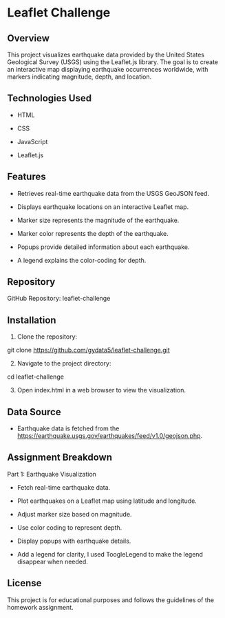 # Leaflet Challenge

## Overview

This project visualizes earthquake data provided by the United States Geological Survey (USGS) using the Leaflet.js library. The goal is to create an interactive map displaying earthquake occurrences worldwide, with markers indicating magnitude, depth, and location.

## Technologies Used

* HTML

* CSS

* JavaScript

* Leaflet.js

## Features

* Retrieves real-time earthquake data from the USGS GeoJSON feed.

* Displays earthquake locations on an interactive Leaflet map.

* Marker size represents the magnitude of the earthquake.

* Marker color represents the depth of the earthquake.

* Popups provide detailed information about each earthquake.

* A legend explains the color-coding for depth.

## Repository

GitHub Repository: leaflet-challenge

## Installation

1. Clone the repository:

git clone https://github.com/gydata5/leaflet-challenge.git

2. Navigate to the project directory:

cd leaflet-challenge

3. Open index.html in a web browser to view the visualization.

## Data Source

* Earthquake data is fetched from the https://earthquake.usgs.gov/earthquakes/feed/v1.0/geojson.php.

## Assignment Breakdown

Part 1: Earthquake Visualization

* Fetch real-time earthquake data.

* Plot earthquakes on a Leaflet map using latitude and longitude.

* Adjust marker size based on magnitude.

* Use color coding to represent depth.

* Display popups with earthquake details.

* Add a legend for clarity, I used ToogleLegend to make the legend disappear when needed. 

## License

This project is for educational purposes and follows the guidelines of the homework assignment.
